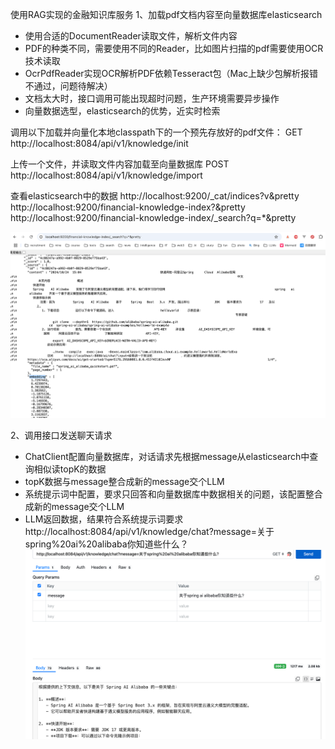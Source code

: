 
使用RAG实现的金融知识库服务
1、加载pdf文档内容至向量数据库elasticsearch
- 使用合适的DocumentReader读取文件，解析文件内容
- PDF的种类不同，需要使用不同的Reader，比如图片扫描的pdf需要使用OCR技术读取
- OcrPdfReader实现OCR解析PDF依赖Tesseract包（Mac上缺少包解析报错不通过，问题待解决）
- 文档太大时，接口调用可能出现超时问题，生产环境需要异步操作
- 向量数据选型，elasticsearch的优势，近实时检索

调用以下加载并向量化本地classpath下的一个预先存放好的pdf文件：
GET http://localhost:8084/api/v1/knowledge/init

上传一个文件，并读取文件内容加载至向量数据库
POST http://localhost:8084/api/v1/knowledge/import

查看elasticsearch中的数据
http://localhost:9200/_cat/indices?v&pretty
http://localhost:9200/financial-knowledge-index?&pretty
http://localhost:9200/financial-knowledge-index/_search?q=*&pretty

![img.png](img.png)

2、调用接口发送聊天请求
- ChatClient配置向量数据库，对话请求先根据message从elasticsearch中查询相似读topK的数据
- topK数据与message整合成新的message交个LLM
- 系统提示词中配置，要求只回答和向量数据库中数据相关的问题，该配置整合成新的message交个LLM
- LLM返回数据，结果符合系统提示词要求
http://localhost:8084/api/v1/knowledge/chat?message=关于spring%20ai%20alibaba你知道些什么？
![img_1.png](img_1.png)